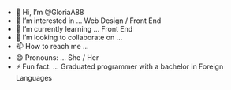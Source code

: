 - 👋 Hi, I’m @GloriaA88
- 👀 I’m interested in ... Web Design / Front End
- 🌱 I’m currently learning ... Front End
- 💞️ I’m looking to collaborate on ...
- 📫 How to reach me ...
- 😄 Pronouns: ... She / Her
- ⚡ Fun fact: ... Graduated programmer with a bachelor in Foreign Languages 

<!---
GloriaA88/GloriaA88 is a ✨ special ✨ repository because its `README.md` (this file) appears on your GitHub profile.
You can click the Preview link to take a look at your changes.
--->

